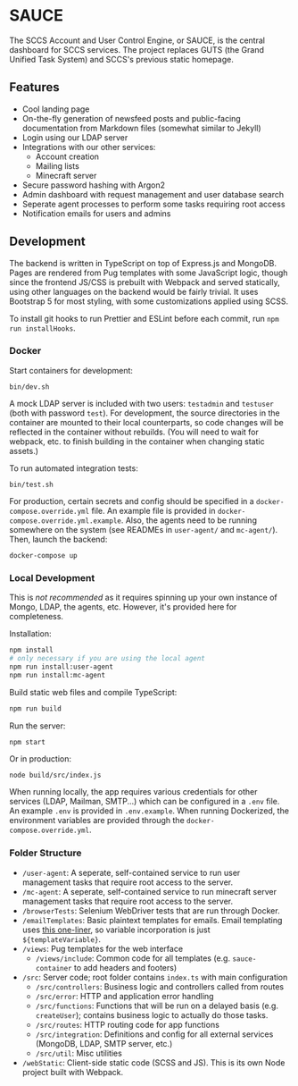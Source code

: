 # SAUCE

The SCCS Account and User Control Engine, or SAUCE, is the central dashboard for SCCS services. The
project replaces GUTS (the Grand Unified Task System) and SCCS's previous static homepage.

## Features

- Cool landing page
- On-the-fly generation of newsfeed posts and public-facing documentation from Markdown files
  (somewhat similar to Jekyll)
- Login using our LDAP server
- Integrations with our other services:
  - Account creation
  - Mailing lists
  - Minecraft server
- Secure password hashing with Argon2
- Admin dashboard with request management and user database search
- Seperate agent processes to perform some tasks requiring root access
- Notification emails for users and admins

## Development

The backend is written in TypeScript on top of Express.js and MongoDB. Pages are rendered from Pug
templates with some JavaScript logic, though since the frontend JS/CSS is prebuilt with Webpack and
served statically, using other languages on the backend would be fairly trivial. It uses Bootstrap 5
for most styling, with some customizations applied using SCSS.

To install git hooks to run Prettier and ESLint before each commit, run `npm run installHooks`.

### Docker

Start containers for development:

```
bin/dev.sh
```

A mock LDAP server is included with two users: `testadmin` and `testuser` (both with password
`test`). For development, the source directories in the container are mounted to their local
counterparts, so code changes will be reflected in the container without rebuilds. (You will need to
wait for webpack, etc. to finish building in the container when changing static assets.)

To run automated integration tests:

```
bin/test.sh
```

For production, certain secrets and config should be specified in a `docker-compose.override.yml`
file. An example file is provided in `docker-compose.override.yml.example`. Also, the agents need to
be running somewhere on the system (see READMEs in `user-agent/` and `mc-agent/`). Then, launch the backend:

```
docker-compose up
```

### Local Development

This is _not recommended_ as it requires spinning up your own instance of Mongo, LDAP, the agents,
etc. However, it's provided here for completeness.

Installation:

```bash
npm install
# only necessary if you are using the local agent
npm run install:user-agent
npm run install:mc-agent
```

Build static web files and compile TypeScript:

```bash
npm run build
```

Run the server:

```bash
npm start
```

Or in production:

```
node build/src/index.js
```

When running locally, the app requires various credentials for other services (LDAP, Mailman,
SMTP...) which can be configured in a `.env` file. An example `.env` is provided in `.env.example`.
When running Dockerized, the environment variables are provided through the
`docker-compose.override.yml`.

### Folder Structure

- `/user-agent`: A seperate, self-contained service to run user management tasks that require root
  access to the server.
- `/mc-agent`: A seperate, self-contained service to run minecraft server management tasks that
  require root access to the server.
- `/browserTests`: Selenium WebDriver tests that are run through Docker.
- `/emailTemplates`: Basic plaintext templates for emails. Email templating uses
  [this one-liner](https://stackoverflow.com/a/41077811), so variable incorporation is just
  `${templateVariable}`.
- `/views`: Pug templates for the web interface
  - `/views/include`: Common code for all templates (e.g. `sauce-container` to add headers and
    footers)
- `/src`: Server code; root folder contains `index.ts` with main configuration
  - `/src/controllers`: Business logic and controllers called from routes
  - `/src/error`: HTTP and application error handling
  - `/src/functions`: Functions that will be run on a delayed basis (e.g. `createUser`); contains
    business logic to actually do those tasks.
  - `/src/routes`: HTTP routing code for app functions
  - `/src/integration`: Definitions and config for all external services (MongoDB, LDAP, SMTP
    server, etc.)
  - `/src/util`: Misc utilities
- `/webStatic`: Client-side static code (SCSS and JS). This is its own Node project built with
  Webpack.
